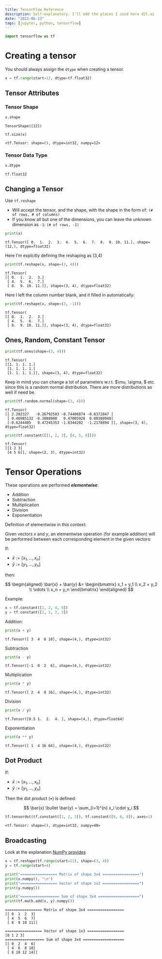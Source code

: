 ```yaml
---
title: TensorFlow Reference
description: Self-explanatory. I'll add the places I used here d2l.ai
date: "2022-06-13"
tags: [jupyter, python, tensorflow]
---
```



```python
import tensorflow as tf
```

# Creating a tensor

You should always assign the `dtype` when creating a tensor.


```python
x = tf.range(start=12, dtype=tf.float32)
```

## Tensor Attributes

### Tensor Shape


```python
x.shape
```




    TensorShape([12])




```python
tf.size(x)
```




    <tf.Tensor: shape=(), dtype=int32, numpy=12>



### Tensor Data Type


```python
x.dtype
```




    tf.float32



## Changing a Tensor

Use `tf.reshape`

- Will accept the tensor, and the shape, with the shape in the form of: `(# of rows, # of columns)`
- If you know all but one of the dimensions, you can leave the unknown dimension as `-1`: `(# of rows, -1)`


```python
print(x)
```

    tf.Tensor([ 0.  1.  2.  3.  4.  5.  6.  7.  8.  9. 10. 11.], shape=(12,), dtype=float32)


Here I'm explcitly defining the reshaping as (3,4)


```python
print(tf.reshape(x, shape=(3, 4)))
```

    tf.Tensor(
    [[ 0.  1.  2.  3.]
     [ 4.  5.  6.  7.]
     [ 8.  9. 10. 11.]], shape=(3, 4), dtype=float32)


Here I left the column number blank, and it filled in automatically:


```python
print(tf.reshape(x, shape=(3, -1)))
```

    tf.Tensor(
    [[ 0.  1.  2.  3.]
     [ 4.  5.  6.  7.]
     [ 8.  9. 10. 11.]], shape=(3, 4), dtype=float32)


## Ones, Random, Constant Tensor


```python
print(tf.ones(shape=(3, 4)))
```

    tf.Tensor(
    [[1. 1. 1. 1.]
     [1. 1. 1. 1.]
     [1. 1. 1. 1.]], shape=(3, 4), dtype=float32)


Keep in mind you can change a lot of parameters w.r.t. $\mu, \sigma, $ etc. since this is a random normal distribution. There are more distributions as well if need be.


```python
print(tf.random.normal(shape=(3, 4)))
```

    tf.Tensor(
    [[ 2.202327   -0.26792583 -0.74406874 -0.6372847 ]
     [ 0.46985132 -0.3888988   0.47005928  0.08380948]
     [-0.6244405   0.47245353 -1.8344202  -1.2178894 ]], shape=(3, 4), dtype=float32)



```python
print(tf.constant([[1, 2, 3], [4, 5, 6]]))
```

    tf.Tensor(
    [[1 2 3]
     [4 5 6]], shape=(2, 3), dtype=int32)


# Tensor Operations

These operations are performed *__elementwise__*:
- Addition
- Subtraction
- Multiplication
- Division
- Exponentiation

Definition of elementwise in this context:

Given vectors $x$ and $y$, an elementwise operation (for example addition) will be performed between each corresponding element in the given vectors: 

If:

- $\bar{x} := [x_1, \dots , x_n]$
- $\bar{y} := [y_1, \dots, y_n]$ 

then:

$$
\begin{aligned}
\bar{x} + \bar{y} &= \begin{bmatrix}
            x_1 + y_1 \\ 
            x_2 + y_2 \\
            \vdots \\
            x_n + y_n
\end{bmatrix}
\end{aligned}
$$

Example:


```python
x = tf.constant([1, 2, 4, 8])
y = tf.constant([2, 2, 2, 2])
```

Addition:


```python
print(x + y)
```

    tf.Tensor([ 3  4  6 10], shape=(4,), dtype=int32)


Subtraction


```python
print(x - y)
```

    tf.Tensor([-1  0  2  6], shape=(4,), dtype=int32)


Multiplication


```python
print(x * y)
```

    tf.Tensor([ 2  4  8 16], shape=(4,), dtype=int32)


Division


```python
print(x / y)
```

    tf.Tensor([0.5 1.  2.  4. ], shape=(4,), dtype=float64)


Exponentiation


```python
print(x ** y)
```

    tf.Tensor([ 1  4 16 64], shape=(4,), dtype=int32)


## Dot Product

If:

- $\bar{x} := [x_1, \dots , x_n]$
- $\bar{y} := [y_1, \dots, y_n]$ 

Then the dot product ($\bullet$) is defined:

$$
\bar{x} \bullet \bar{y} = \sum_{i=1}^{n} x_i \cdot y_i
$$


```python
tf.tensordot(tf.constant([1, 2, 3]), tf.constant([8, 8, 8]), axes=1)
```




    <tf.Tensor: shape=(), dtype=int32, numpy=48>



## Broadcasting

Look at the explanation [NumPy provides](https://numpy.org/doc/stable/user/basics.broadcasting.html)


```python
x = tf.reshape(tf.range(start=12), shape=(3, 4))
y = tf.range(start=4)

print("================= Matrix of shape 3x4 =================")
print(x.numpy(), "\n")
print("================= Vector of shape 1x3 =================")
print(y.numpy())

print("================== Sum of shape 3x4 ===================")
print(tf.math.add(x, y).numpy())
```

    ================= Matrix of shape 3x4 =================
    [[ 0  1  2  3]
     [ 4  5  6  7]
     [ 8  9 10 11]] 
    
    ================= Vector of shape 1x3 =================
    [0 1 2 3]
    ================== Sum of shape 3x4 ===================
    [[ 0  2  4  6]
     [ 4  6  8 10]
     [ 8 10 12 14]]



```python

```
